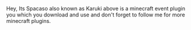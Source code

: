 Hey, Its Spacaso also known as Karuki above is a minecraft event plugin you which you download and use and don't forget to follow me for more minecraft plugins.
